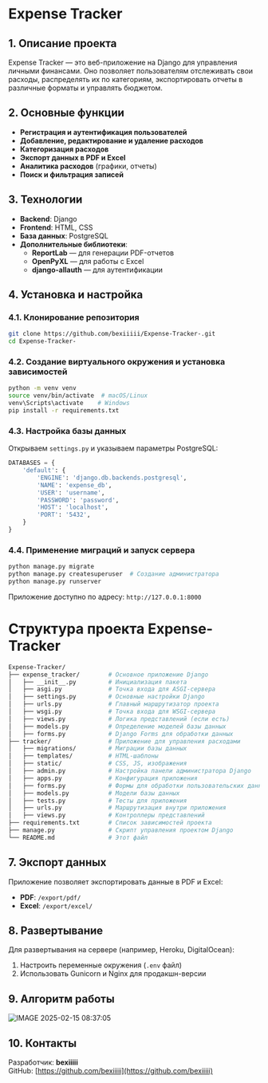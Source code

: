 # Expense Tracker

## 1. Описание проекта

Expense Tracker — это веб-приложение на Django для управления личными финансами. Оно позволяет пользователям отслеживать свои расходы, распределять их по категориям, экспортировать отчеты в различные форматы и управлять бюджетом.

## 2. Основные функции

- **Регистрация и аутентификация пользователей**
- **Добавление, редактирование и удаление расходов**
- **Категоризация расходов**
- **Экспорт данных в PDF и Excel**
- **Аналитика расходов** (графики, отчеты)
- **Поиск и фильтрация записей**

## 3. Технологии

- **Backend**: Django
- **Frontend**: HTML, CSS
- **База данных**: PostgreSQL
- **Дополнительные библиотеки**:
  - **ReportLab** — для генерации PDF-отчетов
  - **OpenPyXL** — для работы с Excel
  - **django-allauth** — для аутентификации



## 4. Установка и настройка

### 4.1. Клонирование репозитория

```bash
git clone https://github.com/bexiiiii/Expense-Tracker-.git
cd Expense-Tracker-
```

### 4.2. Создание виртуального окружения и установка зависимостей

```bash
python -m venv venv
source venv/bin/activate  # macOS/Linux
venv\Scripts\activate    # Windows
pip install -r requirements.txt
```

### 4.3. Настройка базы данных

Открываем `settings.py` и указываем параметры PostgreSQL:

```python
DATABASES = {
    'default': {
        'ENGINE': 'django.db.backends.postgresql',
        'NAME': 'expense_db',
        'USER': 'username',
        'PASSWORD': 'password',
        'HOST': 'localhost',
        'PORT': '5432',
    }
}
```

### 4.4. Применение миграций и запуск сервера

```bash
python manage.py migrate
python manage.py createsuperuser  # Создание администратора
python manage.py runserver
```

Приложение доступно по адресу: `http://127.0.0.1:8000`

# Структура проекта Expense-Tracker

```bash
Expense-Tracker/
├── expense_tracker/        # Основное приложение Django
│   ├── __init__.py         # Инициализация пакета
│   ├── asgi.py             # Точка входа для ASGI-сервера
│   ├── settings.py         # Основные настройки Django
│   ├── urls.py             # Главный маршрутизатор проекта
│   ├── wsgi.py             # Точка входа для WSGI-сервера
│   ├── views.py            # Логика представлений (если есть)
│   ├── models.py           # Определение моделей базы данных
│   ├── forms.py            # Django Forms для обработки данных
├── tracker/                # Приложение для управления расходами
│   ├── migrations/         # Миграции базы данных
│   ├── templates/          # HTML-шаблоны
│   ├── static/             # CSS, JS, изображения
│   ├── admin.py            # Настройка панели администратора Django
│   ├── apps.py             # Конфигурация приложения
│   ├── forms.py            # Формы для обработки пользовательских данных
│   ├── models.py           # Модели базы данных
│   ├── tests.py            # Тесты для приложения
│   ├── urls.py             # Маршрутизация внутри приложения
│   ├── views.py            # Контроллеры представлений
├── requirements.txt        # Список зависимостей проекта
├── manage.py               # Скрипт управления проектом Django
└── README.md               # Этот файл
```






## 7. Экспорт данных

Приложение позволяет экспортировать данные в PDF и Excel:

- **PDF**: `/export/pdf/`
- **Excel**: `/export/excel/`

## 8. Развертывание

Для развертывания на сервере (например, Heroku, DigitalOcean):

1. Настроить переменные окружения (`.env` файл)
2. Использовать Gunicorn и Nginx для продакшн-версии
   

## 9. Алгоритм работы

![IMAGE 2025-02-15 08:37:05](https://github.com/user-attachments/assets/11b342c7-40f7-4ae7-b675-44af9f46661c)



## 10. Контакты

Разработчик: **bexiiiii**\
GitHub: [https://github.com/bexiiiii](https://github.com/bexiiiii)

